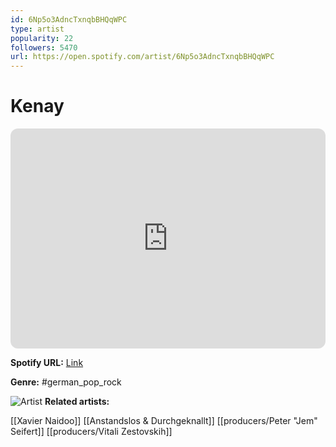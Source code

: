 ```yaml
---
id: 6Np5o3AdncTxnqbBHQqWPC
type: artist
popularity: 22
followers: 5470
url: https://open.spotify.com/artist/6Np5o3AdncTxnqbBHQqWPC
---
```

# Kenay

<iframe style="border-radius:12px" src="https://open.spotify.com/embed/artist/6Np5o3AdncTxnqbBHQqWPC" width="100%" height="352" frameBorder="0" allowfullscreen="" allow="autoplay; clipboard-write; encrypted-media; fullscreen; picture-in-picture" loading="lazy"></iframe>

**Spotify URL:** [Link](https://open.spotify.com/artist/6Np5o3AdncTxnqbBHQqWPC)

**Genre:**  #german_pop_rock

![Artist](https://i.scdn.co/image/f9f75a0d47e9a2e61cc2adf9bc7537282cd953b5)
**Related artists:**

[[Xavier Naidoo]]
[[Anstandslos & Durchgeknallt]]
[[producers/Peter "Jem" Seifert]]
[[producers/Vitali Zestovskih]]
